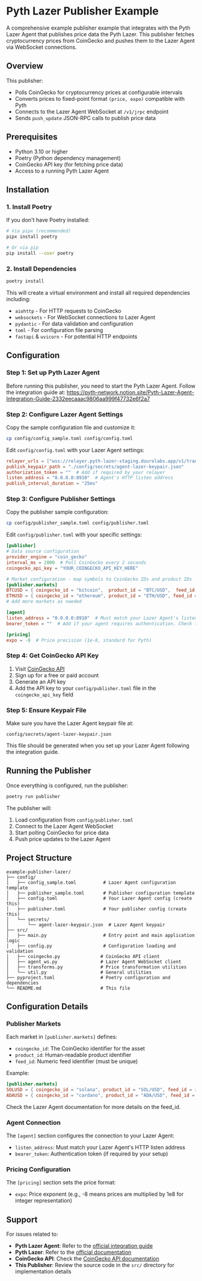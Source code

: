# Pyth Lazer Publisher Example

A comprehensive example publisher example that integrates with the Pyth Lazer Agent that publishes price data the Pyth Lazer. This publisher fetches cryptocurrency prices from CoinGecko and pushes them to the Lazer Agent via WebSocket connections.

## Overview

This publisher:

- Polls CoinGecko for cryptocurrency prices at configurable intervals
- Converts prices to fixed-point format `(price, expo)` compatible with Pyth
- Connects to the Lazer Agent WebSocket at `/v1/jrpc` endpoint
- Sends `push_update` JSON-RPC calls to publish price data

## Prerequisites

- Python 3.10 or higher
- Poetry (Python dependency management)
- CoinGecko API key (for fetching price data)
- Access to a running Pyth Lazer Agent

## Installation

### 1. Install Poetry

If you don't have Poetry installed:

```bash
# Via pipx (recommended)
pipx install poetry

# Or via pip
pip install --user poetry
```

### 2. Install Dependencies

```bash
poetry install
```

This will create a virtual environment and install all required dependencies including:

- `aiohttp` - For HTTP requests to CoinGecko
- `websockets` - For WebSocket connections to Lazer Agent
- `pydantic` - For data validation and configuration
- `toml` - For configuration file parsing
- `fastapi` & `uvicorn` - For potential HTTP endpoints

## Configuration

### Step 1: Set up Pyth Lazer Agent

Before running this publisher, you need to start the Pyth Lazer Agent. Follow the integration guide at:
https://pyth-network.notion.site/Pyth-Lazer-Agent-Integration-Guide-2332eecaaac9806aa999f47732e6f2a7

### Step 2: Configure Lazer Agent Settings

Copy the sample configuration file and customize it:

```bash
cp config/config_sample.toml config/config.toml
```

Edit `config/config.toml` with your Lazer Agent settings:

```toml
relayer_urls = ["wss://relayer.pyth-lazer-staging.dourolabs.app/v1/transaction"]
publish_keypair_path = "./config/secrets/agent-lazer-keypair.json"
authorization_token = ""  # Add if required by your relayer
listen_address = "0.0.0.0:8910"  # Agent's HTTP listen address
publish_interval_duration = "25ms"
```

### Step 3: Configure Publisher Settings

Copy the publisher sample configuration:

```bash
cp config/publisher_sample.toml config/publisher.toml
```

Edit `config/publisher.toml` with your specific settings:

```toml
[publisher]
# Data source configuration
provider_engine = "coin_gecko"
interval_ms = 2000  # Poll CoinGecko every 2 seconds
coingecko_api_key = "YOUR_COINGECKO_API_KEY_HERE"

# Market configuration - map symbols to CoinGecko IDs and product IDs
[publisher.markets]
BTCUSD = { coingecko_id = "bitcoin",  product_id = "BTC/USD",  feed_id = 1 }
ETHUSD = { coingecko_id = "ethereum", product_id = "ETH/USD", feed_id = 2 }
# Add more markets as needed

[agent]
listen_address = "0.0.0.0:8910"  # Must match your Lazer Agent's listen address
bearer_token = ""  # Add if your agent requires authentication. Check the Lazer Agent documentation for more details.

[pricing]
expo = -8  # Price precision (1e-8, standard for Pyth)
```

### Step 4: Get CoinGecko API Key

1. Visit [CoinGecko API](https://www.coingecko.com/en/api)
2. Sign up for a free or paid account
3. Generate an API key
4. Add the API key to your `config/publisher.toml` file in the `coingecko_api_key` field

### Step 5: Ensure Keypair File

Make sure you have the Lazer Agent keypair file at:
```
config/secrets/agent-lazer-keypair.json
```

This file should be generated when you set up your Lazer Agent following the integration guide.

## Running the Publisher

Once everything is configured, run the publisher:

```bash
poetry run publisher
```

The publisher will:
1. Load configuration from `config/publisher.toml`
2. Connect to the Lazer Agent WebSocket
3. Start polling CoinGecko for price data
4. Push price updates to the Lazer Agent

## Project Structure

```
example-publisher-lazer/
├── config/
│   ├── config_sample.toml          # Lazer Agent configuration template
│   ├── publisher_sample.toml       # Publisher configuration template
│   ├── config.toml                 # Your Lazer Agent config (create this)
│   ├── publisher.toml              # Your publisher config (create this)
│   └── secrets/
│       └── agent-lazer-keypair.json  # Lazer Agent keypair
├── src/
│   ├── main.py                     # Entry point and main application logic
│   ├── config.py                   # Configuration loading and validation
│   ├── coingecko.py               # CoinGecko API client
│   ├── agent_ws.py                # Lazer Agent WebSocket client
│   ├── transforms.py              # Price transformation utilities
│   └── util.py                    # General utilities
├── pyproject.toml                 # Poetry configuration and dependencies
└── README.md                      # This file
```

## Configuration Details

### Publisher Markets

Each market in `[publisher.markets]` defines:

- `coingecko_id`: The CoinGecko identifier for the asset
- `product_id`: Human-readable product identifier
- `feed_id`: Numeric feed identifier (must be unique)

Example:
```toml
[publisher.markets]
SOLUSD = { coingecko_id = "solana", product_id = "SOL/USD", feed_id = 3 }
ADAUSD = { coingecko_id = "cardano", product_id = "ADA/USD", feed_id = 4 }
```
Check the Lazer Agent documentation for more details on the feed_id.

### Agent Connection

The `[agent]` section configures the connection to your Lazer Agent:

- `listen_address`: Must match your Lazer Agent's HTTP listen address
- `bearer_token`: Authentication token (if required by your setup)

### Pricing Configuration

The `[pricing]` section sets the price format:
- `expo`: Price exponent (e.g., -8 means prices are multiplied by 1e8 for integer representation)

## Support

For issues related to:
- **Pyth Lazer Agent**: Refer to the [official integration guide](https://pyth-network.notion.site/Pyth-Lazer-Agent-Integration-Guide-2332eecaaac9806aa999f47732e6f2a7)
- **Pyth Lazer**: Refer to the [official documentation](https://docs.pyth.network/lazer)
- **CoinGecko API**: Check the [CoinGecko API documentation](https://www.coingecko.com/en/api/documentation)
- **This Publisher**: Review the source code in the `src/` directory for implementation details
